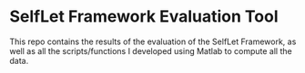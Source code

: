 # SelfLet Framework Evaluation Tool #

This repo contains the results of the evaluation of the SelfLet Framework, as well as all the scripts/functions I developed using Matlab to compute all the data.